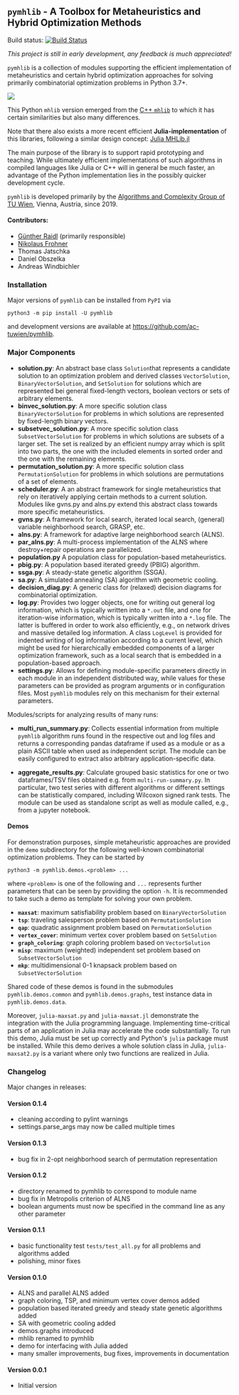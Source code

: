 ## `pymhlib` - A Toolbox for Metaheuristics and Hybrid Optimization Methods

Build status: 
[![Build Status](https://travis-ci.org/ac-tuwien/pymhlib.svg?branch=master)](https://travis-ci.org/ac-tuwien/pymhlib)

_This project is still in early development, any feedback is much appreciated!_

`pymhlib` is a collection of modules supporting the efficient implementation of metaheuristics 
and certain hybrid optimization approaches for solving primarily combinatorial optimization 
problems in Python 3.7+.

![ ](mh.png)

This Python `mhlib` version emerged from the 
[C++ `mhlib`](https://bitbucket.org/ads-tuwien/mhlib) to which it has certain similarities 
but also many differences.

Note that there also exists a more recent efficient **Julia-implementation** of this libraries, 
following a similar design concept: [Julia MHLib.jl](https://github.com/ac-tuwien/MHLib.jl)

The main purpose of the library is to support rapid prototyping and teaching. 
While ultimately efficient implementations of such algorithms in compiled 
languages like Julia or C++ will in general be much faster, an advantage of 
the Python implementation lies in the possibly quicker development cycle.


`pymhlib` is developed primarily by the 
[Algorithms and Complexity Group of TU Wien](https://www.ac.tuwien.ac.at), 
Vienna, Austria, since 2019.

#### Contributors:
- [Günther Raidl](https://www.ac.tuwien.ac.at/raidl) (primarily responsible)
- [Nikolaus Frohner](https://www.ac.tuwien.ac.at/nfrohner)
- Thomas Jatschka
- Daniel Obszelka
- Andreas Windbichler

### Installation

Major versions of `pymhlib` can be installed from `PyPI` via

    python3 -m pip install -U pymhlib
    
and development versions are available at https://github.com/ac-tuwien/pymhlib.

### Major Components

- **solution.py**:
    An abstract base class `Solution`that represents a candidate solution to an optimization problem and
    derived classes `VectorSolution`, `BinaryVectorSolution`, and `SetSolution` for solutions which are
    represented bei general fixed-length vectors, boolean vectors or sets of arbitrary elements.
- **binvec_solution.py**:
    A more specific solution class `BinaryVectorSolution` for problems in which solutions are represented by
    fixed-length binary vectors.
- **subsetvec_solution.py**:
    A more specific solution class `SubsetVectorSolution` for problems in which solutions are subsets of a 
    larger set. The set is realized by an efficient numpy array which is split into two parts, 
    the one with the included elements in sorted order and the one with the remaining elements.
- **permutation_solution.py**:
    A more specific solution class `PermutationSolution` for problems in which solutions are permutations of a
    set of elements.
- **scheduler.py**:
    A an abstract framework for single metaheuristics that rely on iteratively applying certain 
    methods to a current solution. Modules like gvns.py and alns.py extend this abstract class towards
    more specific metaheuristics.
- **gvns.py**:
    A framework for local search, iterated local search, (general) variable neighborhood 
    search, GRASP, etc.
- **alns.py**:
    A framework for adaptive large neighborhood search (ALNS).
- **par_alns.py**:
    A multi-process implementation of the ALNS where destroy+repair operations are parallelized.
- **population.py**
    A population class for population-based metaheuristics.
- **pbig.py**:
    A population based iterated greedy (PBIG) algorithm.
- **ssga.py**:
    A steady-state genetic algorithm (SSGA).
- **sa.py**:
    A simulated annealing (SA) algorithm with geometric cooling.
- **decision_diag.py**:
    A generic class for (relaxed) decision diagrams for combinatorial optimization.
- **log.py**:
    Provides two logger objects, one for writing out general log information, which is typically
    written into a `*.out`  file, and one for iteration-wise information, which is typically
    written into a `*.log` file. The latter is buffered in order to work also efficiently, e.g., 
    on network drives and massive detailed log information. 
    A class `LogLevel` is provided for indented writing of log information according to a current level, 
    which might be used for hierarchically embedded components of a larger optimization framework,
    such as a local search that is embedded in a population-based approach.   
- **settings.py**:
    Allows for defining module-specific parameters directly in each module in an independent  distributed
    way, while values for these parameters can be provided as program arguments or in
    configuration files. Most `pymhlib` modules rely on this mechanism for their external parameters.

Modules/scripts for analyzing results of many runs:

- **multi_run_summary.py**:
    Collects essential information from multiple `pymhlib` algorithm runs found in the respective out and log files
    and returns a corresponding pandas dataframe if used as a module or as a plain ASCII table when used as
    independent script. The module can be easily configured to extract also arbitrary application-specific data.
    
- **aggregate_results.py**:
    Calculate grouped basic statistics for one or two dataframes/TSV files obtained e.g. from `multi-run-summary.py`.
    In particular, two test series with different algorithms or different settings can be statistically
    compared, including Wilcoxon signed rank tests. The module can be used as standalone script as well 
    as module called, e.g., from a jupyter notebook.


#### Demos

For demonstration purposes, simple metaheuristic approaches are provided in the `demo` subdirectory for the following
well-known combinatorial optimization problems. They can be started by

    python3 -m pymhlib.demos.<problem> ...

where `<problem>` is one of the following and `...` represents further parameters that can be seen by providing 
the option `-h`.
It is recommended to take such a demo as template 
for solving your own problem.

- **`maxsat`**: maximum satisfiability problem based on `BinaryVectorSolution`
- **`tsp`**: traveling salesperson problem based on `PermutationSolution`
- **`qap`**: quadratic assignment problem based on `PermutationSolution`
- **`vertex_cover`**: minimum vertex cover problem based on `SetSolution`
- **`graph_coloring`**: graph coloring problem based on `VectorSolution`
- **`misp`**: maximum (weighted) independent set problem based on `SubsetVectorSolution`
- **`mkp`**: multidimensional 0-1 knapsack problem based on `SubsetVectorSolution`

Shared code of these demos is found in the submodules `pymhlib.demos.common` and `pymhlib.demos.graphs`,
test instance data in `pymhlib.demos.data`.

Moreover, `julia-maxsat.py` and `julia-maxsat.jl` demonstrate the integration with the Julia programming language.
Implementing time-critical parts of an application in Julia may accelerate the code substantially.
To run this demo, Julia must be set up correctly and Python's `julia` package must be installed.
While this demo derives a whole solution class in Julia, `julia-maxsat2.py` is a variant where only two functions 
are realized in Julia.
 

### Changelog

Major changes in releases:

#### Version 0.1.4
- cleaning according to pylint warnings
- settings.parse_args may now be called multiple times

#### Version 0.1.3
- bug fix in 2-opt neighborhood search of permutation representation

#### Version 0.1.2
- directory renamed to pymhlib to correspond to module name
- bug fix in Metropolis criterion of ALNS
- boolean arguments must now be specified in the command line as any other parameter

#### Version 0.1.1
- basic functionality test `tests/test_all.py` for all problems and
  algorithms added
- polishing, minor fixes

#### Version 0.1.0 
- ALNS and parallel ALNS added
- graph coloring, TSP, and minimum vertex cover demos added
- population based iterated greedy and steady state genetic algorithms added
- SA with geometric cooling added
- demos.graphs introduced
- mhlib renamed to pymhlib
- demo for interfacing with Julia added
- many smaller improvements, bug fixes, improvements in documentation 

#### Version 0.0.1 
- Initial version
